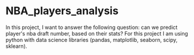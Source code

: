 # NBA_players_analysis
In this project, I want to answer the following question: can we predict player's nba draft number, based on their stats?
For this project I am using python with data science libraries (pandas, matplotlib, seaborn, scipy, sklearn).
